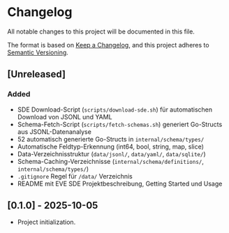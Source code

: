 # Changelog

All notable changes to this project will be documented in this file.

The format is based on [Keep a Changelog](https://keepachangelog.com/en/1.1.0/),
and this project adheres to [Semantic Versioning](https://semver.org/spec/v2.0.0.html).

## [Unreleased]

### Added

- SDE Download-Script (`scripts/download-sde.sh`) für automatischen Download von JSONL und YAML
- Schema-Fetch-Script (`scripts/fetch-schemas.sh`) generiert Go-Structs aus JSONL-Datenanalyse
- 52 automatisch generierte Go-Structs in `internal/schema/types/`
- Automatische Feldtyp-Erkennung (int64, bool, string, map, slice)
- Data-Verzeichnisstruktur (`data/jsonl/`, `data/yaml/`, `data/sqlite/`)
- Schema-Caching-Verzeichnisse (`internal/schema/definitions/`, `internal/schema/types/`)
- `.gitignore` Regel für `/data/` Verzeichnis
- README mit EVE SDE Projektbeschreibung, Getting Started und Usage

## [0.1.0] - 2025-10-05

- Project initialization.

